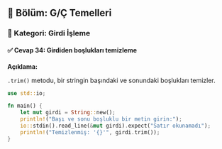 ## 📘 Bölüm: G/Ç Temelleri  
### 🔹 Kategori: Girdi İşleme  
#### ✅ Cevap 34: Girdiden boşlukları temizleme

**Açıklama:**

`.trim()` metodu, bir stringin başındaki ve sonundaki boşlukları temizler.

```rust
use std::io;

fn main() {
    let mut girdi = String::new();
    println!("Başı ve sonu boşluklu bir metin girin:");
    io::stdin().read_line(&mut girdi).expect("Satır okunamadı");
    println!("Temizlenmiş: '{}'", girdi.trim());
}
```

